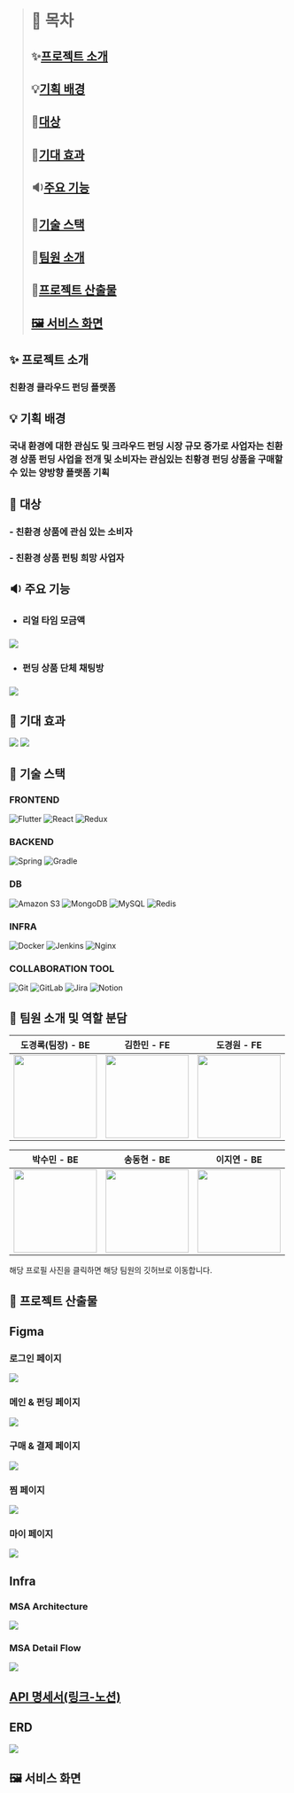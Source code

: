 > # 🔖 목차
> ## ✨[프로젝트 소개](#-프로젝트-소개)
>
> ## 💡[기획 배경](#-기획-배경)
>
> ## 👫[대상](#-대상)
> 
> ## 🎉[기대 효과](#-기대-효과)
>
> ## 🔉[주요 기능](#-주요-기능)
>
> ## 🔧[기술 스택](#-기술-스택)
>
> ## 👥[팀원 소개](#-팀원-소개-및-역할-분담)
> 
> ## 📁[프로젝트 산출물](#-프로젝트-산출물)
>
> ## <a href="https://github.com/dh0728/ssafy_common_2/blob/master/README.md#%EF%B8%8F-%EC%84%9C%EB%B9%84%EC%8A%A4-%ED%99%94%EB%A9%B4-1">🖼️ 서비스 화면</a>
>

## ✨ 프로젝트 소개
### 친환경 클라우드 펀딩 플랫폼

## 💡 기획 배경
### 국내 환경에 대한 관심도 및 크라우드 펀딩 시장 규모 증가로 사업자는 친환경 상품 펀딩 사업을 전개 및 소비자는 관심있는 친황경 펀딩 상품을 구매할 수 있는 양방향 플랫폼 기획

## 👫 대상
### - 친환경 상품에 관심 있는 소비자
### - 친환경 상품 펀팅 희망 사업자

## 🔉 주요 기능
- <h3>리얼 타임 모금액<h3>
<img src="./exec/readme_assets/리얼타임모금액2.png"/>

- <h3>펀딩 상품 단체 채팅방<h3>
<img src="./exec/readme_assets/채팅방2.png"/>

## 🎉 기대 효과

<img src="./exec/readme_assets/리얼타임모금액1.png"/>
<img src="./exec/readme_assets/채팅방1.png"/>

## 🔧 기술 스택

### FRONTEND
![Flutter](https://img.shields.io/badge/Flutter-%2302569B.svg?style=for-the-badge&logo=Flutter&logoColor=white)
![React](https://img.shields.io/badge/react-%2320232a.svg?style=for-the-badge&logo=react&logoColor=%2361DAFB)
![Redux](https://img.shields.io/badge/redux-%23593d88.svg?style=for-the-badge&logo=redux&logoColor=white)

### BACKEND
![Spring](https://img.shields.io/badge/spring-%236DB33F.svg?style=for-the-badge&logo=spring&logoColor=white)
![Gradle](https://img.shields.io/badge/Gradle-02303A.svg?style=for-the-badge&logo=Gradle&logoColor=white)

### DB
![Amazon S3](https://img.shields.io/badge/Amazon%20S3-FF9900?style=for-the-badge&logo=amazons3&logoColor=white)
![MongoDB](https://img.shields.io/badge/MongoDB-%234ea94b.svg?style=for-the-badge&logo=mongodb&logoColor=white)
![MySQL](https://img.shields.io/badge/mysql-4479A1.svg?style=for-the-badge&logo=mysql&logoColor=white)
![Redis](https://img.shields.io/badge/redis-%23DD0031.svg?style=for-the-badge&logo=redis&logoColor=white)

### INFRA
![Docker](https://img.shields.io/badge/docker-%230db7ed.svg?style=for-the-badge&logo=docker&logoColor=white)
![Jenkins](https://img.shields.io/badge/jenkins-%232C5263.svg?style=for-the-badge&logo=jenkins&logoColor=white)
![Nginx](https://img.shields.io/badge/nginx-%23009639.svg?style=for-the-badge&logo=nginx&logoColor=white)

### COLLABORATION TOOL
![Git](https://img.shields.io/badge/git-%23F05033.svg?style=for-the-badge&logo=git&logoColor=white)
![GitLab](https://img.shields.io/badge/gitlab-%23181717.svg?style=for-the-badge&logo=gitlab&logoColor=white)
![Jira](https://img.shields.io/badge/jira-%230A0FFF.svg?style=for-the-badge&logo=jira&logoColor=white)
![Notion](https://img.shields.io/badge/Notion-%23000000.svg?style=for-the-badge&logo=notion&logoColor=white)

## 👥 팀원 소개 및 역할 분담
<center>
<table >
    <thead>
        <tr>
            <th align="center"><span>도경록(팀장) - BE</span></th>
            <th align="center"><span>김한민 - FE</span></th>
            <th align="center"><span>도경원 - FE</span></th>
        </tr>
    </thead>
    <tbody>
        <td align="center">
            <a href="https://github.com/seowooNote">
                <img src="./exec/readme_assets/도경록.png" width="150" height="150" />
            </a>
        </td>
        <td align="center">
            <a href="https://github.com/Han3707">
                <img src="./exec/readme_assets/김한민.png" width="150" height="150" />
            </a>
        </td>
        <td align="center">
            <a href="https://github.com/Dohgyoungwon">
                <img src="./exec/readme_assets/도경원.png" width="150" height="150" />
            </a>
        </td>
    </tbody>
</table>
<table >
    <thead>
        <tr>
            <th align="center"><span>박수민 - BE</span></th>
            <th align="center"><span>송동현 - BE</span></th>
            <th align="center"><span>이지연 - BE</span></th>
        </tr>
    </thead>
    <tbody>
        <td align="center">
            <a href="https://github.com/sumina225">
                <img src="./exec/readme_assets/박수민.png" width="150" height="150" />
            </a>
        </td>
        <td align="center">
            <a href="https://github.com/dh0728">
                <img src="./exec/readme_assets/송동현.png" width="150" height="150" />
            </a>
        </td>
        <td align="center">
            <a href="https://github.com/zeeeyeon">
                <img src="./exec/readme_assets/이지연.png" width="150" height="150" />
            </a>
        </td>
    </tbody>
</table>
</center>
<span>해당 프로필 사진을 클릭하면 해당 팀원의 깃허브로 이동합니다.</span>

## 📁 프로젝트 산출물
<h2>Figma</h2>
<h3>로그인 페이지</h3>
<img src="./exec/readme_assets/피그마 로그인플로우.png" />

### 메인 & 펀딩 페이지
<img src="./exec/readme_assets/피그마 메인페이지,펀딩페이지.png">

### 구매 & 결제 페이지
<img src="./exec/readme_assets/피그마 구매페이지,결제페이지.png">

### 찜 페이지
<img src="./exec/readme_assets/피그마 찜페이지.png">

### 마이 페이지
<img src="./exec/readme_assets/피그마 마이페이지.png">

<h2>Infra</h2>
<h3>MSA Architecture</h3>
<img src="./exec/readme_assets/msa 설계도.png">
<h3>MSA Detail Flow</h3>
<img src="./exec/readme_assets/계층구조 아키텍처.png">


<a href="https://pinnate-fuel-130.notion.site/API-1b333f26c05b8045b58dfa9ed1aa3181">
    <h2>API 명세서(링크-노션)</h2>
</a>

<h2>ERD</h2>
<img src="./exec/readme_assets/erd.png">

## 🖼️ 서비스 화면










